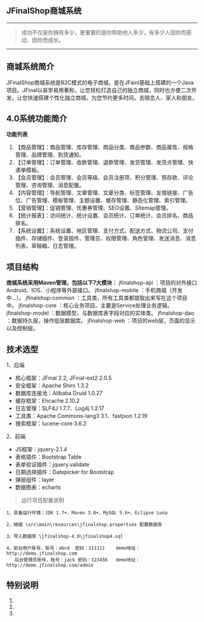 ##  JFinalShop商城系统
------------------------------------------------

> 成功不仅是你拥有多少，更重要的是你帮助他人多少，有多少人因你而感动、因你而成长。

------------------------------------------------
## 商城系统简介

JFinalShop商城系统是B2C模式的电子商城，是在JFainl基础上搭建的一个Java项目。JFinal以易学易用著称，让您轻松打造自己的独立商城，同时也方便二次开发，让您快速搭建个性化独立商城，为您节约更多时间，去陪恋人、家人和朋友。

## 4.0系统功能简介

 **功能列表**
1.	【商品管理】：商品管理、库存管理、商品分类、商品参数、商品属性、规格管理、品牌管理、到货通知。
2.	【订单管理】：订单管理、收款管理、退款管理、发货管理、发货点管理、快递单模板。
3.  【会员管理】：会员管理、会员等级、会员注册项、积分管理、预存款、评论管理、咨询管理、消息配置。
4.  【内容管理】：导航管理、文章管理、文章分类、标签管理、友情链接、广告位、广告管理、模板管理、主题设置、缓存管理、静态化管理、索引管理。
5.  【营销管理】：促销管理、优惠券管理、SEO设置、Sitemap管理。
5.  【统计报表】：访问统计、统计设置、会员统计、订单统计、会员排名、商品排名。
6.  【系统设置】：系统设置、地区管理、支付方式、配送方式、物流公司、支付插件、存储插件、登录插件、管理员、权限管理、角色管理、发送消息、消息列表、草稿箱、日志管理。


## 项目结构
 **商城系统采用Maven管理，包括以下7大模块：**
 jfinalshop-api 	：项目的对外接口Android、IOS、小程序等外部接口。
 jfinalshop-mobile 	：手机商城（开发中...）。
 jfinalshop-common 	：工具类，所有工具类都提取出来写在这个项目中。
 jfinalshop-core 	：核心业务项目。主要是Service处理业务逻辑。
 jfinalshop-model 	：数据模型，与数据库表字段对应的实体类。
 jfinalshop-dao 	：数据持久层，操作低层数据库。
 jfinalshop-web 	：项目的web层，页面的显示以及控制层。


## 技术选型

1、后端

* 核心框架：JFinal 2.2, JFinal-ext2 2.0.5
* 安全框架：Apache Shiro 1.3.2
* 数据库连接池：Alibaba Druid 1.0.27
* 缓存框架：Ehcache 2.10.2
* 日志管理：SLF4J 1.7.7、Log4j 1.2.17
* 工具类：Apache Commons-lang3 3.1、fastjson 1.2.19
* 搜索框架：lucene-core 3.6.2

2、前端

* JS框架：jquery-2.1.4
* 表格插件：Bootstrap Table
* 表单验证插件：jquery.validate
* 日期选择插件：Datepicker for Bootstrap
* 弹层组件：layer
* 数据图表：echarts
 
> 运行项目配置说明

```
1、具备运行环境：JDK 1.7+、Maven 3.0+、MySQL 5.6+、Eclipse Luna 

2、根据 \src\main\resources\jfinalshop.properties 配置数据库

3、导入数据库 \jfinalshop-4.0\jfinalshop4.sql

4、前台用户账号，账号：abcd  密码：111111    demo地址：http://demo.jfinalshop.com
   后台管理员账号，账号：jack 密码：123456   demo地址：http://demo.jfinalshop.com/admin

```

## 特别说明

1.

2.

3.